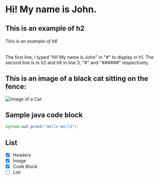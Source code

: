 # Hi! My name is John.
## This is an example of h2
###### This is an example of h6

The first line, i typed "Hi! My name is John" in "#" to display in h1.
The second line is in h2 and h6 in line 3, "#" and "######" respectively.

## This is an image of a black cat sitting on the fence:
![Image of a Cat](https://upload.wikimedia.org/wikipedia/commons/4/4c/Blackcat-Lilith.jpg)

## Sample java code block
```java
System.out.print("Hello World");
```

## List
- [x] Headers
- [x] Image
- [x] Code Block
- [ ] List
